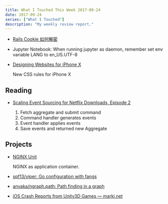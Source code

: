 ```yaml
---
title: What I Touched This Week 2017-09-24
date: 2017-09-24
series: ["What I Touched"]
description: "My weekly review report."
---
```


- [Rails Cookie 如何解密](https://blog.iany.me/zh/2017/09/rails-cookie-encryption/)
- Jupyter Notebook: When running jupyter as daemon, remember set env variable LANG to en_US.UTF-8
- [Designing Websites for iPhone X](https://webkit.org/blog/7929/designing-websites-for-iphone-x/)

    New CSS rules for iPhone X

## Reading

- [Scaling Event Sourcing for Netflix Downloads, Episode 2](https://medium.com/netflix-techblog/scaling-event-sourcing-for-netflix-downloads-episode-2-ce1b54d46eec)

    1. Fetch aggregate and submit command
    2. Command handler generates events
    3. Event handler applies events
    4. Save events and returned new Aggregate

## Projects

- [NGINX Unit](http://unit.nginx.org/index.html)

    NGINX as application container.

- [spf13/viper: Go configuration with fangs](https://github.com/spf13/viper)
- [anvaka/ngraph.path: Path finding in a graph](https://github.com/anvaka/ngraph.path)
- [iOS Crash Reports from Unity3D Games — markj.net](http://www.markj.net/blog/ios-crash-reports-unity3d-symbolicate)
